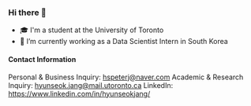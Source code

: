 ### Hi there 👋

<!-- **jjangsta/jjangsta** is a ✨ _special_ ✨ repository because its `README.md` (this file) appears on your GitHub profile. -->

- 🎓 I'm a student at the University of Toronto
- 🏢 I’m currently working as a Data Scientist Intern in South Korea

#### Contact Information

Personal & Business Inquiry: hspeterj@naver.com
Academic & Research Inquiry: hyunseok.jang@mail.utoronto.ca
LinkedIn: https://www.linkedin.com/in/hyunseokjang/
